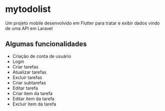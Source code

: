 # mytodolist

Um projeto mobile desenvolvido em Flutter para tratar e exibir dados vindo de uma API em Laravel

## Algumas funcionalidades
- Criação de conta de usuário
- Login
- Criar tarefas
- Atualizar tarefas
- Excluir tarefas
- Criar subtarefas
- Editar tarefa
- Criar item da tarefa
- Editar item da tarefa
- Excluir item da tarefa

